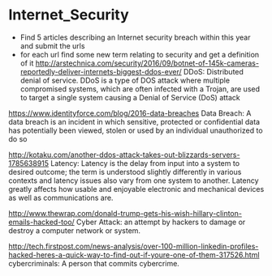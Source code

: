 # Internet_Security
* Find 5 articles describing an Internet security breach within this year and submit the urls
* for each url find some new term relating to security and get a definition of it 
http://arstechnica.com/security/2016/09/botnet-of-145k-cameras-reportedly-deliver-internets-biggest-ddos-ever/ 
DDoS: Distributed denial of service. DDoS is a type of DOS attack where multiple compromised systems, which are often infected with a Trojan, are used to target a single system causing a Denial of Service (DoS) attack

https://www.identityforce.com/blog/2016-data-breaches
Data Breach: A data breach is an incident in which sensitive, protected or confidential data has potentially been viewed, stolen or used by an individual unauthorized to do so

http://kotaku.com/another-ddos-attack-takes-out-blizzards-servers-1785638915
Latency: Latency is the delay from input into a system to desired outcome; the term is understood slightly differently in various contexts and latency issues also vary from one system to another. Latency greatly affects how usable and enjoyable electronic and mechanical devices as well as communications are.

http://www.thewrap.com/donald-trump-gets-his-wish-hillary-clinton-emails-hacked-too/
Cyber Attack: an attempt by hackers to damage or destroy a computer network or system.

http://tech.firstpost.com/news-analysis/over-100-million-linkedin-profiles-hacked-heres-a-quick-way-to-find-out-if-youre-one-of-them-317526.html
cybercriminals: A person that commits cybercrime.
